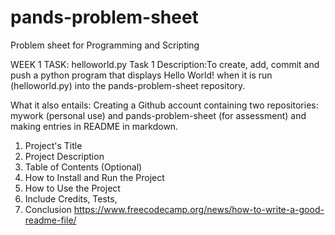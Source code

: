 # pands-problem-sheet
Problem sheet for Programming and Scripting

WEEK 1 TASK: helloworld.py
Task 1 Description:To create, add, commit and push a python program that displays Hello World! when it is run (helloworld.py) into the pands-problem-sheet repository.

What it also entails: Creating a Github account containing two repositories: mywork (personal use) and pands-problem-sheet (for assessment) and making entries in README in markdown. 



1. Project's Title
2. Project Description
3. Table of Contents (Optional)
4. How to Install and Run the Project
5. How to Use the Project
6. Include Credits, Tests, 
7. Conclusion
https://www.freecodecamp.org/news/how-to-write-a-good-readme-file/
